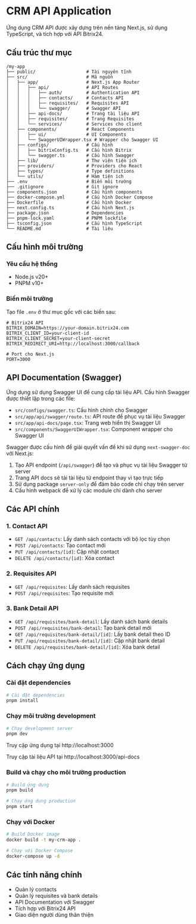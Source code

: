 # CRM API Application

Ứng dụng CRM API được xây dựng trên nền tảng Next.js, sử dụng TypeScript, và tích hợp với API Bitrix24.

## Cấu trúc thư mục

```
/my-app
├── public/                   # Tài nguyên tĩnh
├── src/                      # Mã nguồn
│   ├── app/                  # Next.js App Router
│   │   ├── api/              # API Routes
│   │   │   ├── auth/         # Authentication API
│   │   │   ├── contacts/     # Contacts API
│   │   │   ├── requisites/   # Requisites API
│   │   │   └── swagger/      # Swagger API
│   │   ├── api-docs/         # Trang tài liệu API
│   │   ├── requisites/       # Trang Requisites
│   │   └── services/         # Services cho client
│   ├── components/           # React Components
│   │   ├── ui/               # UI Components
│   │   └── SwaggerUIWrapper.tsx # Wrapper cho Swagger UI
│   ├── configs/              # Cấu hình
│   │   ├── bitrixConfig.ts   # Cấu hình Bitrix
│   │   └── swagger.ts        # Cấu hình Swagger
│   ├── lib/                  # Thư viện tiện ích
│   ├── providers/            # Providers cho React
│   ├── types/                # Type definitions
│   └── utils/                # Hàm tiện ích
├── .env                      # Biến môi trường
├── .gitignore                # Git ignore
├── components.json           # Cấu hình components
├── docker-compose.yml        # Cấu hình Docker Compose
├── Dockerfile                # Cấu hình Docker
├── next.config.ts            # Cấu hình Next.js
├── package.json              # Dependencies
├── pnpm-lock.yaml            # PNPM lockfile
├── tsconfig.json             # Cấu hình TypeScript
└── README.md                 # Tài liệu
```

## Cấu hình môi trường

### Yêu cầu hệ thống

- Node.js v20+
- PNPM v10+

### Biến môi trường

Tạo file `.env` ở thư mục gốc với các biến sau:

```env
# Bitrix24 API
BITRIX_DOMAIN=https://your-domain.bitrix24.com
BITRIX_CLIENT_ID=your-client-id
BITRIX_CLIENT_SECRET=your-client-secret
BITRIX_REDIRECT_URI=http://localhost:3000/callback

# Port cho Next.js
PORT=3000
```

## API Documentation (Swagger)

Ứng dụng sử dụng Swagger UI để cung cấp tài liệu API. Cấu hình Swagger được thiết lập trong các file:

- `src/configs/swagger.ts`: Cấu hình chính cho Swagger
- `src/app/api/swagger/route.ts`: API route để phục vụ tài liệu Swagger
- `src/app/api-docs/page.tsx`: Trang web hiển thị Swagger UI
- `src/components/SwaggerUIWrapper.tsx`: Component wrapper cho Swagger UI

Swagger được cấu hình để giải quyết vấn đề khi sử dụng `next-swagger-doc` với Next.js:
1. Tạo API endpoint (`/api/swagger`) để tạo và phục vụ tài liệu Swagger từ server
2. Trang API docs sẽ tải tài liệu từ endpoint thay vì tạo trực tiếp
3. Sử dụng package `server-only` để đảm bảo code chỉ chạy trên server
4. Cấu hình webpack để xử lý các module chỉ dành cho server

## Các API chính

### 1. Contact API

- `GET /api/contacts`: Lấy danh sách contacts với bộ lọc tùy chọn
- `POST /api/contacts`: Tạo contact mới
- `PUT /api/contacts/[id]`: Cập nhật contact
- `DELETE /api/contacts/[id]`: Xóa contact

### 2. Requisites API

- `GET /api/requisites`: Lấy danh sách requisites
- `POST /api/requisites`: Tạo requisite mới

### 3. Bank Detail API

- `GET /api/requisites/bank-detail`: Lấy danh sách bank details
- `POST /api/requisites/bank-detail`: Tạo bank detail mới
- `GET /api/requisites/bank-detail/[id]`: Lấy bank detail theo ID
- `PUT /api/requisites/bank-detail/[id]`: Cập nhật bank detail
- `DELETE /api/requisites/bank-detail/[id]`: Xóa bank detail

## Cách chạy ứng dụng

### Cài đặt dependencies

```bash
# Cài đặt dependencies
pnpm install
```

### Chạy môi trường development

```bash
# Chạy development server
pnpm dev
```

Truy cập ứng dụng tại http://localhost:3000

Truy cập tài liệu API tại http://localhost:3000/api-docs

### Build và chạy cho môi trường production

```bash
# Build ứng dụng
pnpm build

# Chạy ứng dụng production
pnpm start
```

### Chạy với Docker

```bash
# Build Docker image
docker build -t my-crm-app .

# Chạy với Docker Compose
docker-compose up -d
```

## Các tính năng chính

- Quản lý contacts
- Quản lý requisites và bank details
- API Documentation với Swagger
- Tích hợp với Bitrix24 API
- Giao diện người dùng thân thiện
